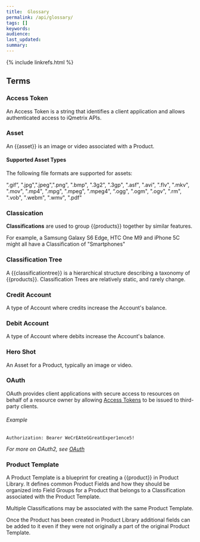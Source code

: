 ```yaml
---
title:  Glossary
permalink: /api/glossary/
tags: []
keywords: 
audience: 
last_updated: 
summary:
---
```


{% include linkrefs.html %}

## Terms

### Access Token

An Access Token is a string that identifies a client application and allows authenticated access to iQmetrix APIs.

### Asset

An {{asset}} is an image or video associated with a Product. 

#### Supported Asset Types

The following file formats are supported for assets: 

“.gif”, ".jpg",".jpeg",".png", ".bmp", ".3g2", ".3gp", ".asf", ".avi", 
".flv", ".mkv", ".mov", ".mp4", ".mpg", ".mpeg", ".mpeg4", “.ogg", ".ogm", ".ogv", ".rm", ".vob", ".webm", ".wmv", ".pdf"

### Classication

**Classifications** are used to group {{products}} together by similar features.

For example, a Samsung Galaxy S6 Edge, HTC One M9 and iPhone 5C might all have a Classification of "Smartphones"

### Classification Tree

A {{classificationtree}} is a hierarchical structure describing a taxonomy of {{products}}. Classification Trees are relatively static, and rarely change.

### Credit Account

A type of Account where credits increase the Account's balance.

### Debit Account

A type of Account where debits increase the Account's balance.

### Hero Shot

An Asset for a Product, typically an image or video.

### OAuth

OAuth provides client applications with secure access to resources on behalf of a resource owner by allowing [Access Tokens](#access-token) to be issued to third-party clients. 

###### Example

    Authorization: Bearer WeCrEAteGGreatExper1ence5!

*For more on OAuth2, see [OAuth](http://oauth.net/2/)*

### Product Template

A Product Template is a blueprint for creating a {{product}} in Product Library. It defines common Product Fields and how they should be organized into Field Groups for a Product that belongs to a Classification associated with the Product Template. 

Multiple Classifications may be associated with the same Product Template. 

Once the Product has been created in Product Library additional fields can be added to it even if they were not originally a part of the original Product Template.